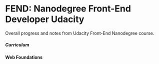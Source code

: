 # FEND: Nanodegree Front-End Developer Udacity
Overall progress and notes from Udacity Front-End Nanodegree course.

##### Curriculum
#### Web Foundations

